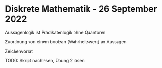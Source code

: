 # Diskrete Mathematik - 26 September 2022

Aussagenlogik ist Prädikatenlogik ohne Quantoren

Zuordnung von einem boolean (Wahrheitswert) an Aussagen

Zeichenvorrat

TODO: Skript nachlesen, Übung 2 lösen
